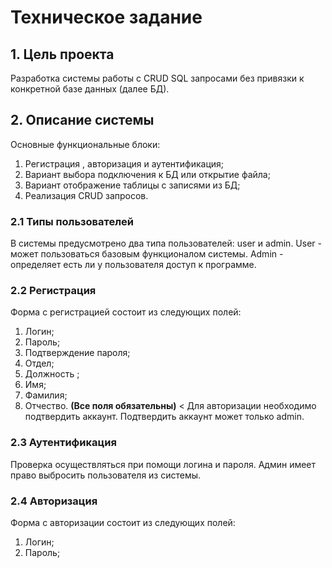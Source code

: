 # Техническое задание
## 1. Цель проекта
Разработка системы работы с CRUD SQL запросами без привязки к конкретной базе данных (далее БД).
## 2. Описание системы
Основные функциональные блоки:
 1. Регистрация , авторизация и аутентификация; 
 2. Вариант выбора подключения к БД или открытие файла;
 3. Вариант отображение таблицы с записями из БД;
 4. Реализация CRUD запросов.
### 2.1 Типы пользователей
В системы предусмотрено два типа пользователей: user и admin.
User - может пользоваться базовым функционалом системы.
Admin - определяет есть ли у пользователя доступ к программе.
### 2.2 Регистрация
Форма с  регистрацией состоит из следующих полей:
1. Логин;
2. Пароль;
3. Подтверждение пароля;
4.  Отдел;
5. Должность ;
6. Имя;
7. Фамилия;
8. Отчество.
**(Все поля обязательны)**
< Для авторизации необходимо подтвердить аккаунт. Подтвердить аккаунт может только admin.
### 2.3 Аутентификация
Проверка осуществляться при помощи логина и пароля. Админ имеет право выбросить пользователя из системы.
### 2.4 Авторизация
Форма с  авторизации состоит из следующих полей:
1. Логин;
2. Пароль;
